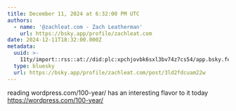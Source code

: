 ```yaml
---
title: December 11, 2024 at 6:32:00 PM UTC
authors:
  - name: '@zachleat.com - Zach Leatherman'
    url: https://bsky.app/profile/zachleat.com
date: 2024-12-11T18:32:00.000Z
metadata:
  uuid: >-
    11ty/import::rss::at://did:plc:xpchjovbk6sxl3bv74z7cs54/app.bsky.feed.post/3ld2fdcuam22w
  type: bluesky
  url: https://bsky.app/profile/zachleat.com/post/3ld2fdcuam22w
---
```

reading wordpress.com/100-year/ has an interesting flavor to it today
https://wordpress.com/100-year/